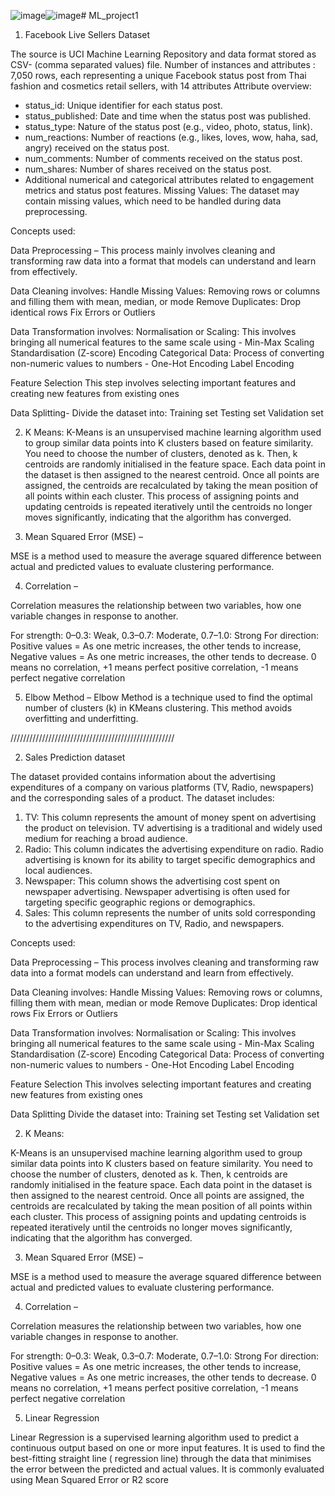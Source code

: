 ![image](https://github.com/user-attachments/assets/87deab56-c3be-4881-9df3-22b6fe6b729a)![image](https://github.com/user-attachments/assets/1a91f585-4c07-4848-9724-a0f3c302f5b1)# ML_project1

1. Facebook Live Sellers Dataset

The source is UCI Machine Learning Repository and data format stored as CSV- (comma separated values) file. 
Number of instances and attributes : 7,050 rows, each representing a unique Facebook status post from Thai fashion and cosmetics retail sellers, with 14 attributes 
Attribute overview: 
   - status_id: Unique identifier for each status post.
   - status_published: Date and time when the status post was published.
   - status_type: Nature of the status post (e.g., video, photo, status, link).
   - num_reactions: Number of reactions (e.g., likes, loves, wow, haha, sad, angry) received on       the status post.
   - num_comments: Number of comments received on the status post.
   - num_shares: Number of shares received on the status post.
   - Additional numerical and categorical attributes related to engagement metrics and status post features.
 Missing Values: The dataset may contain missing values, which need to be handled during data preprocessing.

Concepts used: 

Data Preprocessing – 
This process mainly involves cleaning and transforming raw data into a format that models can understand and learn from effectively.

Data Cleaning involves: 
Handle Missing Values:
Removing rows or columns and filling them with mean, median, or mode
Remove Duplicates:
Drop identical rows
Fix Errors or Outliers

Data Transformation involves:
Normalisation or Scaling: This involves bringing all numerical features to the same scale using - 
Min-Max Scaling
Standardisation (Z-score)
Encoding Categorical Data: Process of converting non-numeric values to numbers - 
One-Hot Encoding
Label Encoding

Feature Selection
This step involves selecting important features and creating new features from existing ones

Data Splitting-
Divide the dataset into:
Training set
Testing set
Validation set

2. K Means: 
K-Means is an unsupervised machine learning algorithm used to group similar data points into K clusters based on feature similarity.
You need to choose the number of clusters, denoted as k. Then, k centroids are randomly initialised in the feature space. Each data point in the dataset is then assigned to the nearest centroid. Once all points are assigned, the centroids are recalculated by taking the mean position of all points within each cluster. This process of assigning points and updating centroids is repeated iteratively until the centroids no longer moves significantly, indicating that the algorithm has converged.

3. Mean Squared Error (MSE) – 

MSE is a method used to measure the average squared difference between actual and predicted values to evaluate clustering performance. 

4. Correlation – 
 
Correlation measures the relationship between two variables, how one variable changes in response to another.

For strength: 0–0.3: Weak, 0.3–0.7: Moderate, 0.7–1.0: Strong 
For direction: Positive values = As one metric increases, the other tends to increase, Negative values = As one metric increases, the other tends to decrease. 
0 means no correlation, +1 means perfect positive correlation, -1 means perfect negative correlation 

5. Elbow Method –
 Elbow Method is a technique used to find the optimal number of clusters (k) in KMeans clustering. This method avoids overfitting and underfitting. 


////////////////////////////////////////////////////


2. Sales Prediction dataset 

The dataset provided contains information about the advertising expenditures of a company on various platforms (TV, Radio, newspapers) and the corresponding sales of a product. The dataset includes:

1. TV: This column represents the amount of money spent on advertising the product on television. TV advertising is a traditional and widely used medium for reaching a broad audience.
2. Radio: This column indicates the advertising expenditure on radio. Radio advertising is known for its ability to target specific demographics and local audiences.
3. Newspaper: This column shows the advertising cost spent on newspaper advertising. Newspaper advertising is often used for targeting specific geographic regions or demographics.
4. Sales: This column represents the number of units sold corresponding to the advertising expenditures on TV, Radio, and newspapers.

Concepts used:

Data Preprocessing – 
This process involves cleaning and transforming raw data into a format models can understand and learn from effectively.

Data Cleaning involves: 
Handle Missing Values:
Removing rows or columns, filling them with mean, median or mode
Remove Duplicates:
Drop identical rows
Fix Errors or Outliers

Data Transformation involves:
Normalisation or Scaling: This involves bringing all numerical features to the same scale using -
Min-Max Scaling
Standardisation (Z-score)
Encoding Categorical Data: Process of converting non-numeric values to numbers - 
One-Hot Encoding
Label Encoding

Feature Selection
This involves selecting important features and creating new features from existing ones

Data Splitting
Divide the dataset into:
Training set
Testing set
Validation set

2. K Means: 

 K-Means is an unsupervised machine learning algorithm used to group similar data points into K clusters based on feature similarity.
You need to choose the number of clusters, denoted as k. Then, k centroids are randomly initialised in the feature space. Each data point in the dataset is then assigned to the nearest centroid. Once all points are assigned, the centroids are recalculated by taking the mean position of all points within each cluster. This process of assigning points and updating centroids is repeated iteratively until the centroids no longer moves significantly, indicating that the algorithm has converged.

3. Mean Squared Error (MSE) – 

MSE is a method used to measure the average squared difference between actual and predicted values to evaluate clustering performance. 

4. Correlation – 
 
Correlation measures the relationship between two variables, how one variable changes in response to another.

For strength: 0–0.3: Weak, 0.3–0.7: Moderate, 0.7–1.0: Strong 
For direction: Positive values = As one metric increases, the other tends to increase,
Negative values = As one metric increases, the other tends to decrease. 
0 means no correlation, +1 means perfect positive correlation, -1 means perfect negative correlation

5. Linear Regression

Linear Regression is a supervised learning algorithm used to predict a continuous output based on one or more input features. It is used to find the best-fitting straight line ( regression line) through the data that minimises the error between the predicted and actual values. It is commonly evaluated using Mean Squared Error or R2 score








